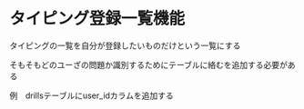 # タイピング登録一覧機能

タイピングの一覧を自分が登録したいものだけという一覧にする


そもそもどのユーざの問題か識別するためにテーブルに絡むを追加する必要がある



例　drillsテーブルにuser_idカラムを追加する